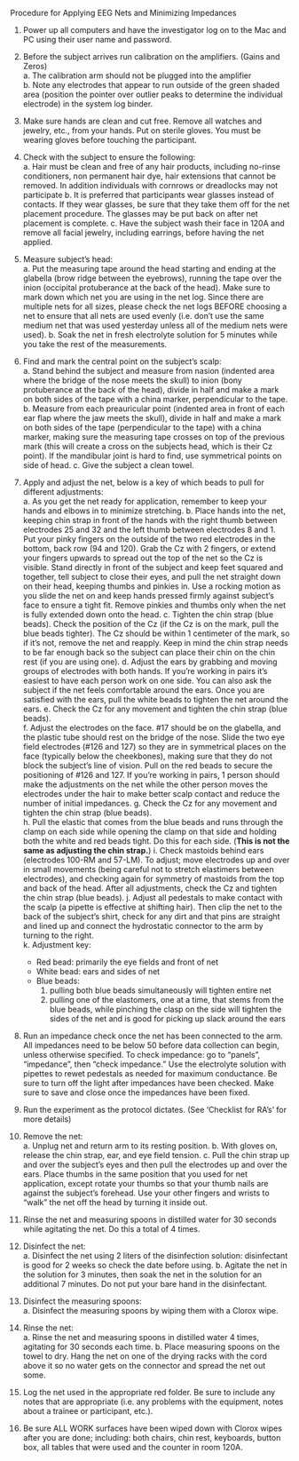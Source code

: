 Procedure for Applying EEG Nets and Minimizing Impedances

1.	Power up all computers and have the investigator log on to the Mac and PC using their user name and password.

2.	Before the subject arrives run calibration on the amplifiers. (Gains and Zeros)  
  a.	The calibration arm should not be plugged into the amplifier	
  b.	Note any electrodes that appear to run outside of the green shaded area (position the pointer over outlier peaks to determine the individual electrode) in the system log binder.

3.	Make sure hands are clean and cut free.  Remove all watches and jewelry, etc., from your hands. Put on sterile gloves.  You must be wearing gloves before touching the participant.

4.	Check with the subject to ensure the following:  
  a.	Hair must be clean and free of any hair products, including no-rinse conditioners, non permanent hair dye, hair extensions that cannot be removed.  In addition individuals with cornrows or dreadlocks may not participate
  b.	It is preferred that participants wear glasses instead of contacts.  If they wear glasses, be sure that they take them off for the net placement procedure.  The glasses may be put back on after net placement is complete.
  c.	Have the subject wash their face in 120A and remove all facial jewelry, including earrings, before having the net applied.  

5.	Measure subject’s head:  
  a.	Put the measuring tape around the head starting and ending at the glabella (brow ridge between the eyebrows), running the tape over the inion (occipital protuberance at the back of the head).  Make sure to mark down which net you are using in the net log. Since there are multiple nets for all sizes, please check the net logs BEFORE choosing a net to ensure that all nets are used evenly (i.e. don’t use the same medium net that was used yesterday unless all of the medium nets were used).
  b.	Soak the net in fresh electrolyte solution for 5 minutes while you take the rest of the measurements.

6.	Find and mark the central point on the subject’s scalp:  
  a.	Stand behind the subject and measure from nasion (indented area where the bridge of the nose meets the skull) to inion (bony protuberance at the back of the head), divide in half and make a mark on both sides of the tape with a china marker, perpendicular to the tape.
  b.	Measure from each preauricular point (indented area in front of each ear flap where the jaw meets the skull), divide in half and make a mark on both sides of the tape (perpendicular to the tape) with a china marker, making sure the measuring tape crosses on top of the previous mark (this will create a cross on the subjects head, which is their Cz point). If the mandibular joint is hard to find, use symmetrical points on side of head.
  c.	Give the subject a clean towel.

7.	Apply and adjust the net, below is a key of which beads to pull for different adjustments:  
  a.	As you get the net ready for application, remember to keep your hands and elbows in to minimize stretching. 
  b.	Place hands into the net, keeping chin strap in front of the hands with the right thumb between electrodes 25 and 32 and the left thumb between electrodes 8 and 1. Put your pinky fingers on the outside of the two red electrodes in the bottom, back row (94 and 120). Grab the Cz with 2 fingers, or extend your fingers upwards to spread out the top of the net so the Cz is visible. Stand directly in front of the subject and keep feet squared and together, tell subject to close their eyes, and pull the net straight down on their head, keeping thumbs and pinkies in.  Use a rocking motion as you slide the net on and keep hands pressed firmly against subject’s face to ensure a tight fit. Remove pinkies and thumbs only when the net is fully extended down onto the head.
  c.	Tighten the chin strap (blue beads). Check the position of the Cz (if the Cz is on the mark, pull the blue beads tighter). The Cz should be within 1 centimeter of the mark, so if it’s not, remove the net and reapply. Keep in mind the chin strap needs to be far enough back so the subject can place their chin on the chin rest (if you are using one).
  d.	Adjust the ears by grabbing and moving groups of electrodes with both hands. If you’re working in pairs it’s easiest to have each person work on one side. You can also ask the subject if the net feels comfortable around the ears. Once you are satisfied with the ears, pull the white beads to tighten the net around the ears. 
  e.	Check the Cz for any movement and tighten the chin strap (blue beads).  
  f.	Adjust the electrodes on the face. #17 should be on the glabella, and the plastic tube should rest on the bridge of the nose. Slide the two eye field electrodes (#126 and 127) so they are in symmetrical places on the face (typically below the cheekbones), making sure that they do not block the subject’s line of vision. Pull on the red beads to secure the positioning of #126 and 127.  If you’re working in pairs, 1 person should make the adjustments on the net while the other person moves the electrodes under the hair to make better scalp contact and reduce the number of initial impedances.
  g.	Check the Cz for any movement and tighten the chin strap (blue beads).  
  h.	Pull the elastic that comes from the blue beads and runs through the clamp on each side while opening the clamp on that side and holding both the white and red beads tight. Do this for each side. (**This is not the same as adjusting the chin strap.**)
  i.	Check mastoids behind ears (electrodes 100-RM and 57-LM).  To adjust; move electrodes up and over in small movements (being careful not to stretch elastimers between electrodes), and checking again for symmetry of mastoids from the top and back of the head.  After all adjustments, check the Cz and tighten the chin strap (blue beads).
  j.	Adjust all pedestals to make contact with the scalp (a pipette is effective at shifting hair). Then clip the net to the back of the subject’s shirt, check for any dirt and that pins are straight and lined up and connect the hydrostatic connector to the arm by turning to the right.  
  k.	Adjustment key:  
    - Red bead: primarily the eye fields and front of net
    - White bead: ears and sides of net
    - Blue beads:  
      1.	pulling both blue beads simultaneously will tighten entire net
      2.	pulling one of the elastomers, one at a time, that stems from the blue beads, while pinching the clasp on the side will tighten the sides of the net and is good for picking up slack around the ears

8.	Run an impedance check once the net has been connected to the arm.  All impedances need to be below 50 before data collection can begin, unless otherwise specified.  To check impedance: go to “panels”, “impedance”, then “check impedance.”  Use the electrolyte solution with pipettes to rewet pedestals as needed for maximum conductance. Be sure to turn off the light after impedances have been checked.  Make sure to save and close once the impedances have been fixed.

9.	Run the experiment as the protocol dictates. (See ‘Checklist for RA’s’ for more details)

10.	Remove the net:  
  a.	Unplug net and return arm to its resting position.
  b.	With gloves on, release the chin strap, ear, and eye field tension.
  c.	Pull the chin strap up and over the subject’s eyes and then pull the electrodes up and over the ears. Place thumbs in the same position that you used for net application, except rotate your thumbs so that your thumb nails are against the subject’s forehead. Use your other fingers and wrists to “walk” the net off the head by turning it inside out.

11.	Rinse the net and measuring spoons in distilled water for 30 seconds while agitating the net. Do this a total of 4 times.

12.	Disinfect the net:  
  a.	Disinfect the net using 2 liters of the disinfection solution:  disinfectant is good for 2 weeks so check the date before using.
  b.	Agitate the net in the solution for 3 minutes, then soak the net in the solution for an additional 7 minutes.  Do not put your bare hand in the disinfectant.

13.	Disinfect the measuring spoons:  
  a.	Disinfect the measuring spoons by wiping them with a Clorox wipe.

14.	Rinse the net:  
  a.	Rinse the net and measuring spoons in distilled water 4 times, agitating for 30 seconds each time.
  b.	Place measuring spoons on the towel to dry. Hang the net on one of the drying racks with the cord above it so no water gets on the connector and spread the net out some.

15.	Log the net used in the appropriate red folder. Be sure to include any notes that are appropriate (i.e. any problems with the equipment, notes about a trainee or participant, etc.).

16.	Be sure ALL WORK surfaces have been wiped down with Clorox wipes after you are done; including: both chairs, chin rest, keyboards, button box, all tables that were used and the counter in room 120A.

